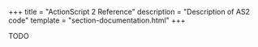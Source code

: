 +++
title = "ActionScript 2 Reference"
description = "Description of AS2 code"
template = "section-documentation.html"
+++

TODO
